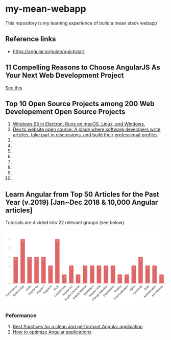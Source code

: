 # my-mean-webapp

This repository is my learning experience of build a mean stack webapp

## Reference links
- https://angular.io/guide/quickstart

## 11 Compelling Reasons to Choose AngularJS As Your Next Web Development Project
[See this](https://www.bacancytechnology.com/blog/reasons-to-choose-angularjs-as-your-web-development-project)

## Top 10 Open Source Projects among 200 Web Developement Open Source Projects
  1. [Windows 95 in Electron. Runs on macOS, Linux, and Windows.](https://github.com/felixrieseberg/windows95?utm_source=mybridge&utm_medium=blog&utm_campaign=read_more)
  2. [Dev.to website open source: A place where software developers write articles, take part in discussions, and build their professional profiles](https://github.com/thepracticaldev/dev.to?utm_source=mybridge&utm_medium=blog&utm_campaign=read_more)
  3.
  4.
  5.
  6.
  7.
  8.
  9.
  10.

## Learn Angular from Top 50 Articles for the Past Year (v.2019) [Jan~Dec 2018 & 10,000 Angular articles]
Tutorials are divided into 22 relevant groups (see below).

![Alt text](./images/Angular_Tutorials_Groups.png?raw=true "Title")

### Peformance
  1. [Best Parctices for a clean and performant Angular application](https://medium.freecodecamp.org/best-practices-for-a-clean-and-performant-angular-application-288e7b39eb6f?utm_source=mybridge&utm_medium=blog&utm_campaign=read_more)
  2. [How to optimize Angular applications](https://itnext.io/how-to-optimize-angular-applications-99bfab0f0b7c?utm_source=mybridge&utm_medium=blog&utm_campaign=read_more)
